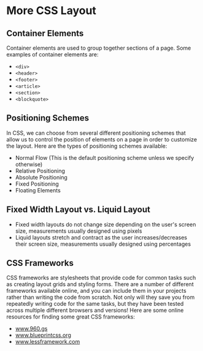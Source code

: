 # More CSS Layout

## Container Elements
Container elements are used to group together sections of a page. Some examples of container elements are:
- `<div>`
- `<header>`
- `<footer>`
- `<article>`
- `<section>`
- `<blockquote>`

## Positioning Schemes
In CSS, we can choose from several different positioning schemes that allow us to control the position of elements on a page in order to customize the layout. Here are the types of positioning schemes available:
- Normal Flow (This is the default positioning scheme unless we specify otherwise)
- Relative Positioning
- Absolute Positioning
- Fixed Positioning 
- Floating Elements 

## Fixed Width Layout vs. Liquid Layout
* Fixed width layouts do not change size depending on the user's screen size, measurements usually designed using pixels
* Liquid layouts stretch and contract as the user increases/decreases their screen size, measurements usually designed using percentages

## CSS Frameworks
CSS frameworks are stylesheets that provide code for common tasks such as creating layout grids and styling forms. There are a number of different frameworks available online, and you can include them in your projects rather than writing the code from scratch. Not only will they save you from repeatedly writing code for the same tasks, but they have been tested across multiple different browsers and versions!
Here are some online resources for finding some great CSS frameworks:
* www.960.gs
* www.blueprintcss.org
* www.lessframework.com


